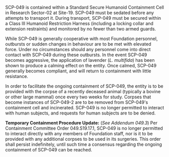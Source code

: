 SCP-049 is contained within a Standard Secure Humanoid Containment Cell in Research Sector-02 at Site-19. SCP-049 must be sedated before any attempts to transport it. During transport, SCP-049 must be secured within a Class III Humanoid Restriction Harness (including a locking collar and extension restraints) and monitored by no fewer than two armed guards.

While SCP-049 is generally cooperative with most Foundation personnel, outbursts or sudden changes in behaviour are to be met with elevated force. Under no circumstances should any personnel come into direct contact with SCP-049 during these outbursts. In the event SCP-049 becomes aggressive, the application of lavender (*L. multifida*) has been shown to produce a calming effect on the entity. Once calmed, SCP-049 generally becomes compliant, and will return to containment with little resistance.

In order to facilitate the ongoing containment of SCP-049, the entity is to be provided with the corpse of a recently deceased animal (typically a bovine or other large mammal) once every two weeks for study. Corpses that become instances of SCP-049-2 are to be removed from SCP-049's containment cell and incinerated. SCP-049 is no longer permitted to interact with human subjects, and requests for human subjects are to be denied.

**Temporary Containment Procedure Update:** (*See Addendum 049.3*) Per Containment Committee Order 049.S19.17.1, SCP-049 is no longer permitted to interact directly with any members of Foundation staff, nor is it to be provided with any additional corpses to be used in its surgeries. This order shall persist indefinitely, until such time a consensus regarding the ongoing containment of SCP-049 can be reached.

